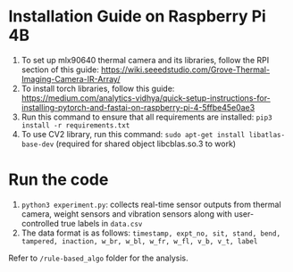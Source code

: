 # Installation Guide on Raspberry Pi 4B

1. To set up mlx90640 thermal camera and its libraries, follow the RPI section of this guide: https://wiki.seeedstudio.com/Grove-Thermal-Imaging-Camera-IR-Array/
2. To install torch libraries, follow this guide: https://medium.com/analytics-vidhya/quick-setup-instructions-for-installing-pytorch-and-fastai-on-raspberry-pi-4-5ffbe45e0ae3
3. Run this command to ensure that all requirements are installed: `pip3 install -r requirements.txt`
4. To use CV2 library, run this command: `sudo apt-get install libatlas-base-dev` (required for shared object libcblas.so.3 to work)

# Run the code

1. `python3 experiment.py`: collects real-time sensor outputs from thermal camera, weight sensors and vibration sensors along with user-controlled true labels in `data.csv`
2. The data format is as follows: `timestamp, expt_no, sit, stand, bend, tampered, inaction, w_br, w_bl, w_fr, w_fl, v_b, v_t, label`

Refer to `/rule-based_algo` folder for the analysis.
